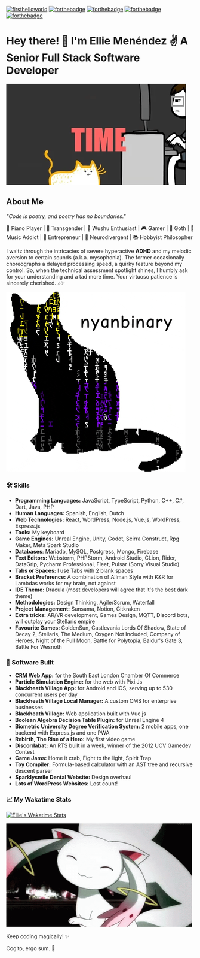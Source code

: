 [![firsthelloworld](https://time-since-hello-world-8cu87k2ds-eli-me.vercel.app/api)](https://time-since-hello-world-8cu87k2ds-eli-me.vercel.app/api)
[![forthebadge](https://forthebadge.com/images/badges/powered-by-black-magic.svg)](https://forthebadge.com)
[![forthebadge](https://forthebadge.com/images/badges/contains-technical-debt.svg)](https://forthebadge.com)
[![forthebadge](https://forthebadge.com/images/badges/powered-by-coffee.svg)](https://forthebadge.com)
[![forthebadge](https://forthebadge.com/images/badges/contains-cat-gifs.svg)](https://forthebadge.com)

# Hey there! 👋 I'm Ellie Menéndez :v: A Senior Full Stack Software Developer

![meow](meow.gif)

## About Me
_"Code is poetry, and poetry has no boundaries."_

🎹 Piano Player | 🌈 Transgender | 🥋 Wushu Enthusiast | 🎮 Gamer | 🤘 Goth | 🎵 Music Addict | 🚀 Entrepreneur | 🧠 Neurodivergent | 📚 Hobbyist Philosopher

I waltz through the intricacies of severe hyperactive **ADHD** and my melodic aversion to certain sounds (a.k.a. mysophonia). The former occasionally choreographs a delayed processing speed, a quirky feature beyond my control. So, when the technical assessment spotlight shines, I humbly ask for your understanding and a tad more time. Your virtuoso patience is sincerely cherished. 🎶✨

![nyanbinary](nyanbinary.gif)

### 🛠️ Skills
- **Programming Languages:** JavaScript, TypeScript, Python, C++, C#, Dart, Java, PHP
- **Human Languages:** Spanish, English, Dutch
- **Web Technologies:** React, WordPress, Node.js, Vue.js, WordPress, Express.js
- **Tools:** My keyboard
- **Game Engines:** Unreal Engine, Unity, Godot, Scirra Construct, Rpg Maker, Meta Spark Studio
- **Databases**: Mariadb, MySQL, Postgress, Mongo, Firebase
- **Text Editors:** Webstorm, PHPStorm, Android Studio, CLion, Rider, DataGrip, Pycharm Professional, Fleet, Pulsar (Sorry Visual Studio)
- **Tabs or Spaces:** I use Tabs with 2 blank spaces
- **Bracket Preference:** A combination of Allman Style with K&R for Lambdas works for my brain, not against
- **IDE Theme:** Dracula (most developers will agree that it's the best dark theme)
- **Methodologies:** Design Thinking, Agile/Scrum, Waterfall
- **Project Management:** Sunsama, Notion, Gitkraken
- **Extra tricks:** AR/VR development, Games Design, MQTT, Discord bots, will outplay your Stellaris empire
- **Favourite Games:** GoldenSun, Castlevania Lords Of Shadow, State of Decay 2, Stellaris, The Medium, Oxygen Not Included, Company of Heroes, Night of the Full Moon, Battle for Polytopia, Baldur's Gate 3, Battle For Wesnoth

### 🚀 Software Built
- **CRM Web App:** for the South East London Chamber Of Commerce
- **Particle Simulation Engine:** for the web with Pixi.Js
- **Blackheath Village App:** for Android and iOS, serving up to 530 concurrent users per day
- **Blackheath Village Local Manager:** A custom CMS for enterprise businesses
- **Blackheath Village:** Web application built with Vue.js
- **Boolean Algebra Decision Table Plugin:** for Unreal Engine 4
- **Biometric University Degree Verification System:** 2 mobile apps, one backend with Express.js and one PWA
- **Rebirth, The Rise of a Hero:** My first video game
- **Discordabat:** An RTS built in a week, winner of the 2012 UCV Gamedev Contest
- **Game Jams:** Home it crab, Fight to the light, Spirit Trap
- **Toy Compiler:** Formula-based calculator with an AST tree and recursive descent parser
- **Sparklysmile Dental Website:** Design overhaul
- **Lots of WordPress Websites:** Lost count!

### :chart_with_upwards_trend: My Wakatime Stats
[![Ellie's Wakatime Stats](https://github-readme-stats.vercel.app/api/wakatime?username=ellie_me&theme=synthwave)](https://wakatime.com/@ellie_me)

![kyubey-madoka](kyubey-madoka.gif)

Keep coding magically! ✨

Cogito, ergo sum. 🤖
